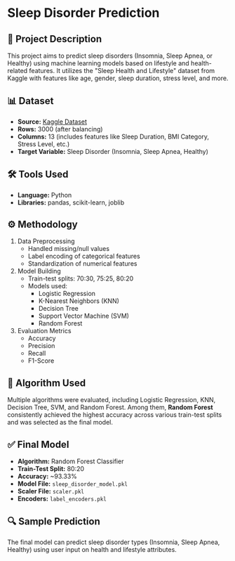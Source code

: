 # Sleep Disorder Prediction

## 📌 Project Description
This project aims to predict sleep disorders (Insomnia, Sleep Apnea, or Healthy) using machine learning models based on lifestyle and health-related features. It utilizes the "Sleep Health and Lifestyle" dataset from Kaggle with features like age, gender, sleep duration, stress level, and more.

## 📊 Dataset
- **Source:** [Kaggle Dataset](https://www.kaggle.com/datasets/uom190346a/sleep-health-and-lifestyle-dataset)
- **Rows:** 3000 (after balancing)
- **Columns:** 13 (includes features like Sleep Duration, BMI Category, Stress Level, etc.)
- **Target Variable:** Sleep Disorder (Insomnia, Sleep Apnea, Healthy)

## 🛠️ Tools Used
- **Language:** Python
- **Libraries:** pandas, scikit-learn, joblib

## ⚙️ Methodology
1. Data Preprocessing
   - Handled missing/null values
   - Label encoding of categorical features
   - Standardization of numerical features
2. Model Building
   - Train-test splits: 70:30, 75:25, 80:20
   - Models used:
     - Logistic Regression
     - K-Nearest Neighbors (KNN)
     - Decision Tree
     - Support Vector Machine (SVM)
     - Random Forest
3. Evaluation Metrics
   - Accuracy
   - Precision
   - Recall
   - F1-Score

## 🧠 Algorithm Used
Multiple algorithms were evaluated, including Logistic Regression, KNN, Decision Tree, SVM, and Random Forest. Among them, **Random Forest** consistently achieved the highest accuracy across various train-test splits and was selected as the final model.

## ✅ Final Model
- **Algorithm:** Random Forest Classifier
- **Train-Test Split:** 80:20
- **Accuracy:** ~93.33%
- **Model File:** `sleep_disorder_model.pkl`
- **Scaler File:** `scaler.pkl`
- **Encoders:** `label_encoders.pkl`

## 🔍 Sample Prediction
The final model can predict sleep disorder types (Insomnia, Sleep Apnea, Healthy) using user input on health and lifestyle attributes.
